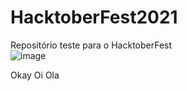 # HacktoberFest2021
Repositório teste para o HacktoberFest</br>
![image](https://user-images.githubusercontent.com/34031758/139597493-b754e867-2634-41b4-a87e-a82bb2a24b0b.png) </br>

Okay
Oi
Ola
